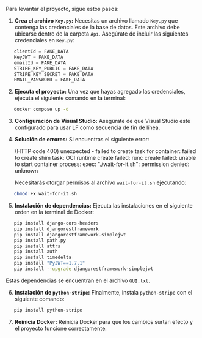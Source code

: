 Para levantar el proyecto, sigue estos pasos:

1. **Crea el archivo `Key.py`:** Necesitas un archivo llamado `Key.py` que contenga las credenciales de la base de datos. Este archivo debe ubicarse dentro de la carpeta `Api`. Asegúrate de incluir las siguientes credenciales en `Key.py`:

```python
   clientId = FAKE_DATA
   KeyJWT = FAKE_DATA
   emailId = FAKE_DATA
   STRIPE_KEY_PUBLIC = FAKE_DATA
   STRIPE_KEY_SECRET = FAKE_DATA
   EMAIL_PASSWORD = FAKE_DATA
```

2. **Ejecuta el proyecto:** Una vez que hayas agregado las credenciales, ejecuta el siguiente comando en la terminal:

```bash
   docker compose up -d
```

3. **Configuración de Visual Studio:** Asegúrate de que Visual Studio esté configurado para usar LF como secuencia de fin de línea.

4. **Solución de errores:** Si encuentras el siguiente error:

   (HTTP code 400) unexpected - failed to create task for container: failed to create shim task: OCI runtime create failed: runc create failed: unable to start container process: exec: "./wait-for-it.sh": permission denied: unknown

   Necesitarás otorgar permisos al archivo `wait-for-it.sh` ejecutando:

```bash
   chmod +x wait-for-it.sh
```

5. **Instalación de dependencias:** Ejecuta las instalaciones en el siguiente orden en la terminal de Docker:

```bash
   pip install django-cors-headers
   pip install djangorestframework
   pip install djangorestframework-simplejwt
   pip install path.py
   pip install attrs
   pip install auth
   pip install timedelta
   pip install "PyJWT==1.7.1"
   pip install --upgrade djangorestframework-simplejwt
```

Estas dependencias se encuentran en el archivo `GUI.txt`.

6. **Instalación de `python-stripe`:** Finalmente, instala `python-stripe` con el siguiente comando:

```bash
   pip install python-stripe
```

7. **Reinicia Docker:** Reinicia Docker para que los cambios surtan efecto y el proyecto funcione correctamente.
